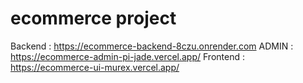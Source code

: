 # ecommerce project
Backend : https://ecommerce-backend-8czu.onrender.com
ADMIN : https://ecommerce-admin-pi-jade.vercel.app/
Frontend : https://ecommerce-ui-murex.vercel.app/
